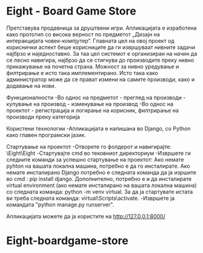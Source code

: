 <h1>Eight - Board Game Store</h1>
<p>Претставува продавница за друштвени игри. Апликацијата е изработена како прототип со висока верност по предметот „Дизајн на интеракцијата човек-компјутер“. Главната цел на овој проект од кориснички аспект беше корисниците да ги извршуваат нивните задачи најбрзо и наједноставно. За таа цел системот е организиран на начин да се лесно навигира, најбрзо да се стигнува до производите преку нивно прикажување на почетна страна.
Можност за нивно уредување и филтрирање е исто така имплементирано. Исто така како администратор може да се прават измени на самите производи, како и додавање на нови.</p>

Функционалности 
-Во однос на предметот - преглед на производи - купување на производ - изменување на производ 
-Во однос на проектот - регистрација и логирање на корисник, филтрирање на производи преку категорија   

Користени технологии 
-Апликацијата е напишана во Django, со Python како главен програмски јазик. 

Стартување на проектот
-Отворете го фолдерот и навигирајте: \Eight\Eight
-Стартувајте cmd во тековниот директориум
-Извршете ги следните команди за успешно стартување на проектот: Ако немате pyhton на вашата локална машина, потребно е да го инсталирате. Aко немате инсталирано Django потребно е следната команда да ја изршите во cmd : pip install django. Дополнително, потребно е и да инсталирате virtual environment (ако немате инсталирано на вашата локална машина) со следната команда: python -m venv virtual. За да ја стартувате истата ви треба следната команда: virtual\Scripts\activate.
-Извршете ја командата "python manage.py runserver".

Апликацијата можете да ја користите на http://127.0.0.1:8000/

# Eight-boardgame-store
